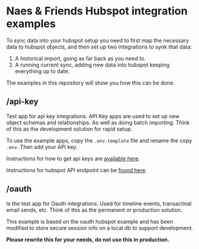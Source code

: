 # Naes & Friends Hubspot integration examples
To sync data into your hubspot setup you need to first map the necessary data to hubspot objects, and then set up two integrations to synk that data:
1. A historical import, going as far back as you need to.
2. A running current sync, adding new data into hubspot keeping everything up to date.

The examples in this repository will show you how this can be done.

## /api-key
Test app for api key integrations. API Key apps are used to set up new object schemas and relationships. As well as doing batch importing. Think of this as the development solution for rapid setup.

To use the example apps, copy the `.env.template` file and rename the copy `.env`. Then add your API key.

Instructions for how to get api keys are [available here](https://legacydocs.hubspot.com/docs/faq/developer-api-keys).

Instructions for hubspot API endpoint can be [found here](https://developers.hubspot.com/docs/api/crm/contacts).

## /oauth
Is the test app for Oauth integrations. Used for timeline events, transactinal email sends, etc. Think of this as the permanent or production solution.

This example is based on the oauth hubspot example and has been modified to store secure session info on a local db to support development.

**Please rewrite this for your needs, do not use this in production.**